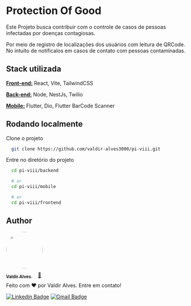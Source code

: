 # Protection Of Good

Este Projeto busca contribuir com o controle de casos de pessoas infectadas por doenças contagiosas.

Por meio de registro de localizações dos usuários com leitura de QRCode. No intuito de notificalos em casos de contato com pessoas contaminadas.

## Stack utilizada

**[Front-end:](frontend/)** React, Vite, TailwindCSS

**[Back-end:](backend/)** Node, NestJs, Twilio

**[Mobile:](mobile/)** Flutter, Dio, Flutter BarCode Scanner

## Rodando localmente

Clone o projeto

```bash
  git clone https://github.com/valdir-alves3000/pi-viii.git
```

Entre no diretório do projeto

```bash
  cd pi-viii/backend

  # or
  cd pi-viii/mobile

  # or
  cd pi-viii/frontend
```

## Author

<a href="https://github.com/valdir-alves3000/">
 <img style="border-radius: 50%; margin-bottom: 10px" src="https://github.com/valdir-alves3000.png" width="100px;" alt=""/>
 <br />
 <sub style="margin-right: 1rem;"><b>Valdir Alves </b></sub>🚀</a>

<p style="margin-top: 0.5rem;">Feito com ❤️ por Valdir Alves. Entre em contato!</p>

[![Linkedin Badge](https://img.shields.io/badge/-Valdir-blue?style=flat-square&logo=Linkedin&logoColor=white&link=https://www.linkedin.com/in/valdiralves3000/)](http://linkedin.com/in/valdiralves3000)
[![Gmail Badge](https://img.shields.io/badge/-valdiralves3000@gmail.com-c14438?style=flat-square&logo=Gmail&logoColor=white&link=mailto:valdiralves3000@gmail.com)](mailto:valdiralves3000@gmail.com)
